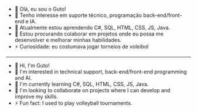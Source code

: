 - 👋 Olá, eu sou o Guto!
- 👀 Tenho interesse em suporte técnico, programação back-end/front-end e IA.
- 🌱 Atualmente estou aprendendo C#, SQL, HTML, CSS, JS, Java.
- 💞️ Estou procurando colaborar em projetos onde eu possa me desenvolver e melhorar minhas habilidades.
- ⚡ Curiosidade: eu costumava jogar torneios de voleibol

---

- 👋 Hi, I'm Guto!
- 👀 I'm interested in technical support, back-end/front-end programming and AI.
- 🌱 I'm currently learning C#, SQL, HTML, CSS, JS, Java.
- 💞️ I'm looking to collaborate on projects where I can develop and improve my skills.
- ⚡ Fun fact: I used to play volleyball tournaments.
